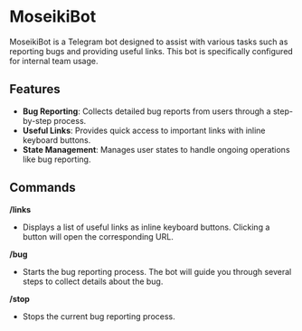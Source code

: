 # MoseikiBot

MoseikiBot is a Telegram bot designed to assist with various tasks such as reporting bugs and providing useful links. This bot is specifically configured for internal team usage.

## Features

- **Bug Reporting**: Collects detailed bug reports from users through a step-by-step process.
- **Useful Links**: Provides quick access to important links with inline keyboard buttons.
- **State Management**: Manages user states to handle ongoing operations like bug reporting.

## Commands

**/links**
- Displays a list of useful links as inline keyboard buttons. Clicking a button will open the corresponding URL.

**/bug**
- Starts the bug reporting process. The bot will guide you through several steps to collect details about the bug.

**/stop**
- Stops the current bug reporting process.
